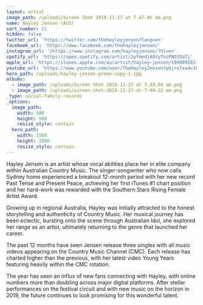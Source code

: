 ```yaml
---
layout: artist
image_path: /uploads/Screen Shot 2018-11-27 at 7.47.45 am.png
name: Hayley Jensen (AUS)
sort_number: 21
hidden: false
twitter_url: 'https://twitter.com/thehayleyjensen?lang=en'
facebook_url: 'https://www.facebook.com/thehayleyjensen/'
instagram_url: '/https://www.instagram.com/hayleyjensen/?hl=en'
spotify_url: 'https://open.spotify.com/artist/2pYmedjA9VyTosPNO3OaTi'
apple_url: 'https://itunes.apple.com/au/artist/hayley-jensen/199809583'
youtube_url: 'https://www.youtube.com/user/TheHayleyJensen?pbjreload=10'
hero_path: /uploads/hayley-jensen-promo-copy-1.jpg
albums:
  - image_path: /uploads/Screen Shot 2018-11-27 at 7.49.04 am.png
  - image_path: /uploads/screen-shot-2018-11-27-at-7-49-22-am.png
_type: social-family-records
_options:
  image_path:
    width: 500
    height: 500
    resize_style: contain
  hero_path:
    width: 1500
    height: 1000
    resize_style: contain
---
```


Hayley Jensen is an artist whose vocal abilities place her in elite company within Australian Country Music. The singer-songwriter who now calls Sydney home experienced a breakout 12-month period with her new record Past Tense and Present Peace, achieving her first iTunes #1 chart position and her hard-work was rewarded with the Southern Stars Rising Female Artist Award.

Growing up in regional Australia, Hayley was initially attracted to the honest storytelling and authenticity of Country Music. Her musical journey has been eclectic, bursting onto the scene through Australian Idol, she explored her range as an artist, ultimately returning to the genre that launched her career.

The past 12 months have seen Jensen release three singles with all music videos appearing on the Country Music Channel (CMC). Each release has charted higher than the previous, with her latest video Young Years featuring heavily within the CMC rotation.

The year has seen an influx of new fans connecting with Hayley, with online numbers more than doubling across major digital platforms. After stellar performances on the festival circuit and with new music on the horizon in 2019, the future continues to look promising for this wonderful talent.